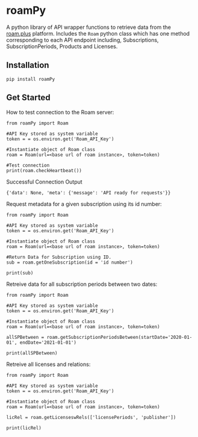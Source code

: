 # roamPy
A python library of API wrapper functions to retrieve data from the [roam.plus](https://roam.plus) platform. Includes the 
`Roam` python class which has one method corresponding to each API endpoint including, Subscriptions, SubscriptionPeriods, Products and Licenses. 

## Installation

`pip install roamPy`

## Get Started
How to test connection to the Roam server: 
```
from roamPy import Roam

#API Key stored as system variable
token = = os.environ.get('Roam_API_Key')

#Instantiate object of Roam class
roam = Roam(url=<base url of roam instance>, token=token)

#Test connection
print(roam.checkHeartbeat())
```

Successful Connection Output
```
{'data': None, 'meta': {'message': 'API ready for requests'}}
```


Request metadata for a given subscription using its id number:
```
from roamPy import Roam

#API Key stored as system variable
token = = os.environ.get('Roam_API_Key')

#Instantiate object of Roam class
roam = Roam(url=<base url of roam instance>, token=token)

#Return Data for Subscription using ID.
sub = roam.getOneSubscription(id = 'id number')

print(sub)
```

Retreive data for all subscription periods between two dates: 
```
from roamPy import Roam

#API Key stored as system variable
token = = os.environ.get('Roam_API_Key')

#Instantiate object of Roam class
roam = Roam(url=<base url of roam instance>, token=token)

allSPBetween = roam.getSubscriptionPeriodsBetween(startDate='2020-01-01', endDate='2021-01-01')

print(allSPBetween)
```

Retreive all licenses and relations: 
```
from roamPy import Roam

#API Key stored as system variable
token = = os.environ.get('Roam_API_Key')

#Instantiate object of Roam class
roam = Roam(url=<base url of roam instance>, token=token)

licRel = roam.getLicenseswRels(['licensePeriods', 'publisher'])

print(licRel)
```
